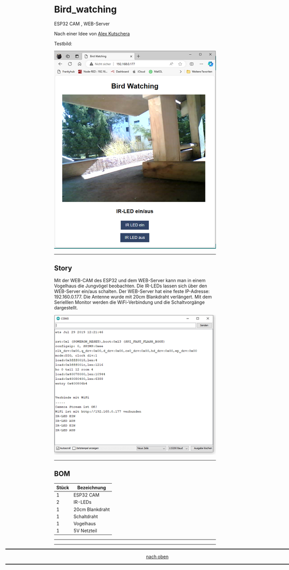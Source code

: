 <a name="oben"></a>

# Bird_watching
ESP32 CAM , WEB-Server

Nach einer Idee von [Alex Kutschera](https://github.com/vektorious)

Testbild:

![Bild](pic/Bird%20watching1.png)

---

## Story

Mit der WEB-CAM des ESP32 und dem WEB-Server kann man in einem Vogelhaus die Jungvögel beobachten. Die IR-LEDs lassen sich über den WEB-Server ein/aus schalten.
Der WEB-Server hat eine feste IP-Adresse: 192.160.0.177. Die Antenne wurde mit 20cm Blankdraht verlängert. Mit dem Serielllen Monitor werden die WiFi-Verbindung und die Schaltvorgänge dargestellt.


![Bild](pic/serieller_monitor1.png)

---


## BOM

| Stück | Bezeichnung |
| ----- | ----------- | 
| 1        | ESP32 CAM      | 
| 2        | IR-LEDs     | 
| 1        | 20cm Blankdraht  | 
| 1        | Schaltdraht      |
| 1        | Vogelhaus |
| 1        | 5V Netzteil |


---
<div style="position:absolute; left:2cm; ">   
<ol class="breadcrumb" style="border-top: 2px solid black;border-bottom:2px solid black; height: 45px; width: 900px;"> <p align="center"><a href="#oben">nach oben</a></p></ol>
</div>

---



